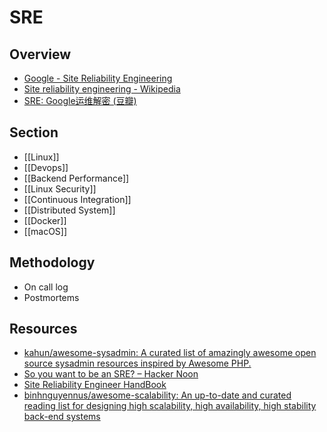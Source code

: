 # SRE

## Overview

- [Google - Site Reliability Engineering](https://landing.google.com/sre/)
- [Site reliability engineering - Wikipedia](https://en.wikipedia.org/wiki/Site_reliability_engineering)
- [SRE: Google运维解密 (豆瓣)](https://book.douban.com/subject/26875239/)

## Section

- [[Linux]]
- [[Devops]]
- [[Backend Performance]]
- [[Linux Security]]
- [[Continuous Integration]]
- [[Distributed System]]
- [[Docker]]
- [[macOS]]

## Methodology

- On call log
- Postmortems

## Resources

- [kahun/awesome-sysadmin: A curated list of amazingly awesome open source sysadmin resources inspired by Awesome PHP.](https://github.com/kahun/awesome-sysadmin)
- [So you want to be an SRE? – Hacker Noon](https://hackernoon.com/so-you-want-to-be-an-sre-34e832357a8c)
- [Site Reliability Engineer HandBook](https://s905060.gitbooks.io/site-reliability-engineer-handbook/)
- [binhnguyennus/awesome-scalability: An up-to-date and curated reading list for designing high scalability, high availability, high stability back-end systems](https://github.com/binhnguyennus/awesome-scalability)
